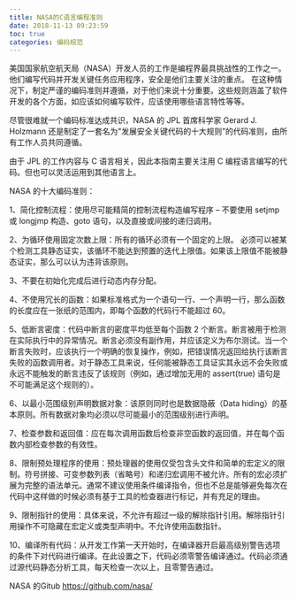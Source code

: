 ```yaml
---
title: NASA的C语言编程准则
date: 2018-11-13 09:23:59
toc: true
categories: 编码规范
---
```


美国国家航空航天局（NASA）开发人员的工作是编程界最具挑战性的工作之一。 他们编写代码并开发关键任务应用程序，安全是他们主要关注的重点。
在这种情况下，制定严谨的编码准则并遵循，对于他们来说十分重要。这些规则涵盖了软件开发的各个方面，如应该如何编写软件，应该使用哪些语言特性等等。

尽管很难就一个编码标准达成共识，NASA 的 JPL 首席科学家 Gerard J. Holzmann 还是制定了一套名为"发展安全关键代码的十大规则”的代码准则，由所有工作人员共同遵循。

由于 JPL 的工作内容与 C 语言相关，因此本指南主要关注用 C 编程语言编写的代码。但也可以灵活运用到其他语言上。

NASA 的十大编码准则：

1、简化控制流程：使用尽可能精简的控制流程构造编写程序 – 不要使用 setjmp 或 longjmp 构造、goto 语句，以及直接或间接的递归调用。

2、为循环使用固定次数上限：所有的循环必须有一个固定的上限。 必须可以被某个检测工具静态证实，该循环不能达到预置的迭代上限值。如果该上限值不能被静态证实，那么可以认为违背该原则。

3、不要在初始化完成后进行动态内存分配。

4、不使用冗长的函数：如果标准格式为一个语句一行、一个声明一行，那么函数的长度应在一张纸的范围内，即每个函数的代码行不能超过 60。

5、低断言密度：代码中断言的密度平均低至每个函数 2 个断言。断言被用于检测在实际执行中的异常情况。断言必须没有副作用，并应该定义为布尔测试。当一个断言失败时，应该执行一个明确的恢复操作，例如，把错误情况返回给执行该断言失败的函数调用者。对于静态工具来说，任何能被静态工具证实其永远不会失败或永远不能触发的断言违反了该规则（例如，通过增加无用的 assert(true) 语句是不可能满足这个规则的）。


6、以最小范围级别声明数据对象：该原则同时也是数据隐蔽（Data hiding）的基本原则。所有数据对象均必须以尽可能最小的范围级别进行声明。

7、检查参数和返回值：应在每次调用函数后检查非空函数的返回值，并在每个函数内部检查参数的有效性。

8、限制预处理程序的使用：预处理器的使用仅受包含头文件和简单的宏定义的限制。符号拼接、可变参数列表（省略号）和递归宏调用不被允许。所有的宏必须扩展为完整的语法单元。通常不建议使用条件编译指令，但也不总是能够避免每次在代码中这样做的时候必须有基于工具的检查器进行标记，并有充足的理由。

9、限制指针的使用：具体来说，不允许有超过一级的解除指针引用。解除指针引用操作不可隐藏在宏定义或类型声明中。不允许使用函数指针。

10、编译所有代码：从开发工作第一天开始时，在编译器开启最高级别警告选项的条件下对代码进行编译。在此设置之下，代码必须零警告编译通过。代码必须通过源代码静态分析工具，每天检查一次以上，且零警告通过。

NASA 的Gitub https://github.com/nasa/